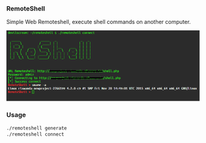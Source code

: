 ### RemoteShell
Simple Web Remoteshell, execute shell commands on another computer.

<img src="https://raw.githubusercontent.com/devilscream/remoteshell/master/remoteshell.png">


### Usage
```
./remoteshell generate
./remoteshell connect
```
